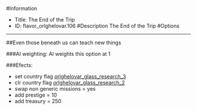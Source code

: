 #Information
 - Title: The End of the Trip
 - ID: flavor_orlghelovar.106
#Description
The End of the Trip
#Options

___
##Even those beneath us can teach new things

###AI weighting:
AI weights this option at 1


###Efects:<ul><li>set country flag [orlghelovar_glass_research_3](../flags/orlghelovar_glass_research_3.md)</li><li>clr country flag [orlghelovar_glass_research_2](../flags/orlghelovar_glass_research_2.md)</li><li>swap non generic missions = yes</li><li>add prestige = 10</li><li>add treasury = 250</li></ul>
